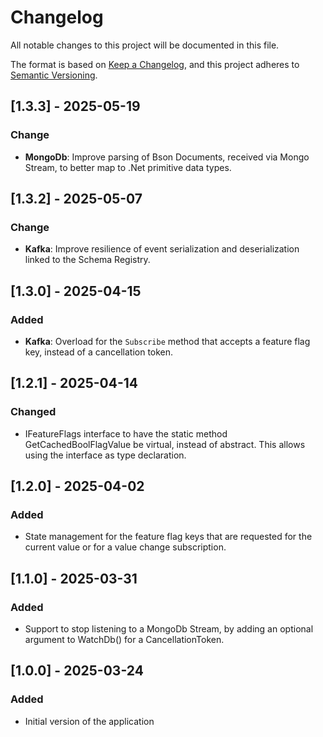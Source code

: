 # Changelog

All notable changes to this project will be documented in this file.

The format is based on [Keep a Changelog](https://keepachangelog.com/en/1.1.0/), and this project adheres to [Semantic Versioning](https://semver.org/spec/v2.0.0.html).

## [1.3.3] - 2025-05-19

### Change

- **MongoDb**: Improve parsing of Bson Documents, received via Mongo Stream, to better map to .Net primitive data types.

## [1.3.2] - 2025-05-07

### Change

- **Kafka**: Improve resilience of event serialization and deserialization linked to the Schema Registry.

## [1.3.0] - 2025-04-15

### Added

- **Kafka**: Overload for the `Subscribe` method that accepts a feature flag key, instead of a cancellation token.

## [1.2.1] - 2025-04-14

### Changed

- IFeatureFlags interface to have the static method GetCachedBoolFlagValue be virtual, instead of abstract. This allows using the interface as type declaration.

## [1.2.0] - 2025-04-02

### Added

- State management for the feature flag keys that are requested for the current value or for a value change subscription.

## [1.1.0] - 2025-03-31

### Added

- Support to stop listening to a MongoDb Stream, by adding an optional argument to WatchDb() for a CancellationToken.

## [1.0.0] - 2025-03-24

### Added

- Initial version of the application